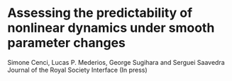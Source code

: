 # Assessing the predictability of nonlinear dynamics under smooth parameter changes

Simone Cenci, Lucas P. Mederios, George Sugihara and Serguei Saavedra\
Journal of the Royal Society Interface (In press)
